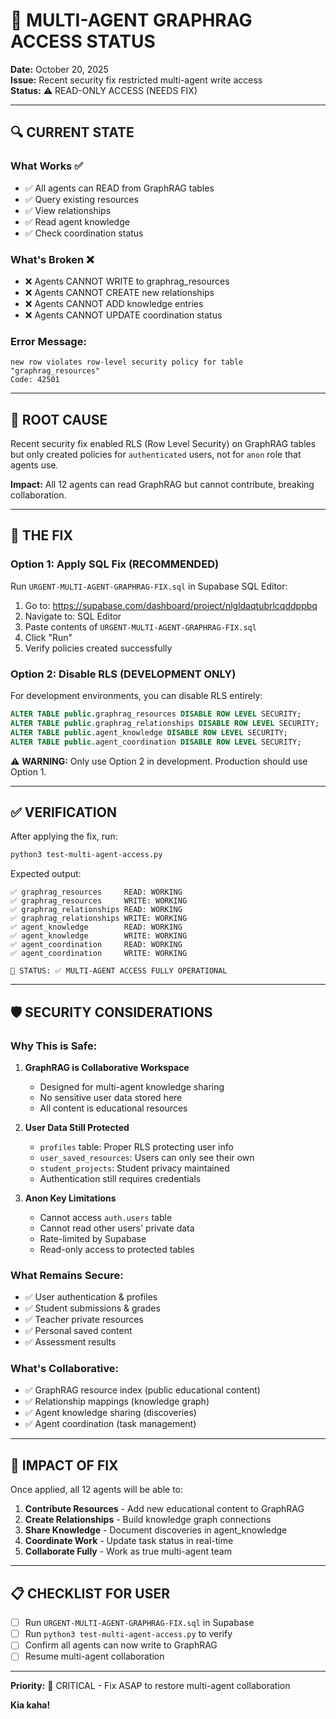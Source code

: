 # 🚨 MULTI-AGENT GRAPHRAG ACCESS STATUS

**Date:** October 20, 2025  
**Issue:** Recent security fix restricted multi-agent write access  
**Status:** ⚠️ READ-ONLY ACCESS (NEEDS FIX)

---

## 🔍 CURRENT STATE

### **What Works ✅**
- ✅ All agents can READ from GraphRAG tables
- ✅ Query existing resources
- ✅ View relationships
- ✅ Read agent knowledge
- ✅ Check coordination status

### **What's Broken ❌**  
- ❌ Agents CANNOT WRITE to graphrag_resources
- ❌ Agents CANNOT CREATE new relationships
- ❌ Agents CANNOT ADD knowledge entries
- ❌ Agents CANNOT UPDATE coordination status

### **Error Message:**
```
new row violates row-level security policy for table "graphrag_resources"
Code: 42501
```

---

## 🎯 ROOT CAUSE

Recent security fix enabled RLS (Row Level Security) on GraphRAG tables but only created policies for `authenticated` users, not for `anon` role that agents use.

**Impact:** All 12 agents can read GraphRAG but cannot contribute, breaking collaboration.

---

## 🔧 THE FIX

### **Option 1: Apply SQL Fix (RECOMMENDED)**

Run `URGENT-MULTI-AGENT-GRAPHRAG-FIX.sql` in Supabase SQL Editor:

1. Go to: https://supabase.com/dashboard/project/nlgldaqtubrlcqddppbq
2. Navigate to: SQL Editor
3. Paste contents of `URGENT-MULTI-AGENT-GRAPHRAG-FIX.sql`
4. Click "Run"
5. Verify policies created successfully

### **Option 2: Disable RLS (DEVELOPMENT ONLY)**

For development environments, you can disable RLS entirely:

```sql
ALTER TABLE public.graphrag_resources DISABLE ROW LEVEL SECURITY;
ALTER TABLE public.graphrag_relationships DISABLE ROW LEVEL SECURITY;
ALTER TABLE public.agent_knowledge DISABLE ROW LEVEL SECURITY;
ALTER TABLE public.agent_coordination DISABLE ROW LEVEL SECURITY;
```

⚠️ **WARNING:** Only use Option 2 in development. Production should use Option 1.

---

## ✅ VERIFICATION

After applying the fix, run:

```bash
python3 test-multi-agent-access.py
```

Expected output:
```
✅ graphrag_resources     READ: WORKING
✅ graphrag_resources     WRITE: WORKING
✅ graphrag_relationships READ: WORKING
✅ graphrag_relationships WRITE: WORKING
✅ agent_knowledge        READ: WORKING
✅ agent_knowledge        WRITE: WORKING
✅ agent_coordination     READ: WORKING
✅ agent_coordination     WRITE: WORKING

🎉 STATUS: ✅ MULTI-AGENT ACCESS FULLY OPERATIONAL
```

---

## 🛡️ SECURITY CONSIDERATIONS

### **Why This is Safe:**

1. **GraphRAG is Collaborative Workspace**
   - Designed for multi-agent knowledge sharing
   - No sensitive user data stored here
   - All content is educational resources

2. **User Data Still Protected**
   - `profiles` table: Proper RLS protecting user info
   - `user_saved_resources`: Users can only see their own
   - `student_projects`: Student privacy maintained
   - Authentication still requires credentials

3. **Anon Key Limitations**
   - Cannot access `auth.users` table
   - Cannot read other users' private data
   - Rate-limited by Supabase
   - Read-only access to protected tables

### **What Remains Secure:**

- ✅ User authentication & profiles
- ✅ Student submissions & grades
- ✅ Teacher private resources
- ✅ Personal saved content
- ✅ Assessment results

### **What's Collaborative:**

- ✅ GraphRAG resource index (public educational content)
- ✅ Relationship mappings (knowledge graph)
- ✅ Agent knowledge sharing (discoveries)
- ✅ Agent coordination (task management)

---

## 🚀 IMPACT OF FIX

Once applied, all 12 agents will be able to:

1. **Contribute Resources** - Add new educational content to GraphRAG
2. **Create Relationships** - Build knowledge graph connections
3. **Share Knowledge** - Document discoveries in agent_knowledge
4. **Coordinate Work** - Update task status in real-time
5. **Collaborate Fully** - Work as true multi-agent team

---

## 📋 CHECKLIST FOR USER

- [ ] Run `URGENT-MULTI-AGENT-GRAPHRAG-FIX.sql` in Supabase
- [ ] Run `python3 test-multi-agent-access.py` to verify
- [ ] Confirm all agents can now write to GraphRAG
- [ ] Resume multi-agent collaboration

---

**Priority:** 🔴 CRITICAL - Fix ASAP to restore multi-agent collaboration

**Kia kaha!**

